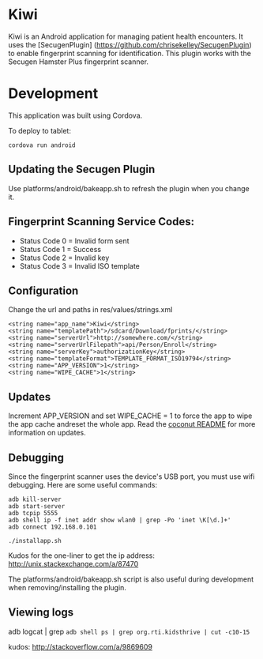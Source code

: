 # Kiwi

Kiwi is an Android application for managing patient health encounters. It uses the [SecugenPlugin] (https://github.com/chrisekelley/SecugenPlugin)
to enable fingerprint scanning for identification. This plugin works with the Secugen Hamster Plus fingerprint scanner.

# Development

This application was built using Cordova.

To deploy to tablet:

    cordova run android

## Updating the Secugen Plugin

Use platforms/android/bakeapp.sh to refresh the plugin when you change it.

## Fingerprint Scanning Service Codes:

- Status Code 0 = Invalid form sent
- Status Code 1 = Success
- Status Code 2 = Invalid key
- Status Code 3 = Invalid ISO template

## Configuration

Change the url and paths in res/values/strings.xml

    <string name="app_name">Kiwi</string>
    <string name="templatePath">/sdcard/Download/fprints/</string>
    <string name="serverUrl">http://somewhere.com/</string>
    <string name="serverUrlFilepath">api/Person/Enroll</string>
    <string name="serverKey">authorizationKey</string>
    <string name="templateFormat">TEMPLATE_FORMAT_ISO19794</string>
    <string name="APP_VERSION">1</string>
    <string name="WIPE_CACHE">1</string>

## Updates

Increment APP_VERSION and set WIPE_CACHE = 1 to force the app to wipe the app cache andreset the whole app. Read the [coconut README](https://github.com/chrisekelley/coconut/blob/coconut-pouch/README.md#how-do-i-handle-application-updates) for more information on updates.

## Debugging

Since the fingerprint scanner uses the device's USB port, you must use wifi debugging. Here are some useful commands:

    adb kill-server
    adb start-server
    adb tcpip 5555
    adb shell ip -f inet addr show wlan0 | grep -Po 'inet \K[\d.]+'
    adb connect 192.168.0.101

    ./installapp.sh

Kudos for the one-liner to get the ip address: http://unix.stackexchange.com/a/87470

The platforms/android/bakeapp.sh script is also useful during development when removing/installing the plugin.

## Viewing logs

adb logcat | grep `adb shell ps | grep org.rti.kidsthrive | cut -c10-15`

kudos: http://stackoverflow.com/a/9869609


